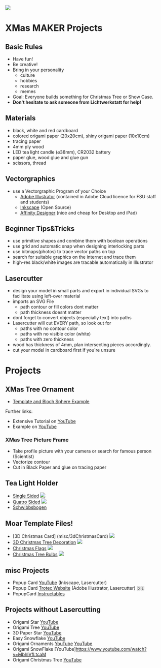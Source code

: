 ![](nanoXmas.png)
# XMas MAKER Projects

## Basic Rules
* Have fun!
* Be creative!
* Bring in your personality
  * culture
  * hobbies
  * research
  * memes
* Goal: Everyone builds something for Christmas Tree or Show Case.
* **Don't hesitate to ask someone from Lichtwerkstatt for help!**

## Materials
* black, white and red cardboard
* colored origami paper (20x20cm), shiny origami paper (10x10cm)
* tracing paper
* 4mm ply wood
* LED tea light candle (⌀38mm), CR2032 battery
* paper glue, wood glue and glue gun
* scissors, thread

## Vectorgraphics
* use a Vectorgraphic Program of your Choice
  * [Adobe Illustrator](https://www.adobe.com/de/products/illustrator.html) (contained in Adobe Cloud licence for FSU staff and students)
  * [Inkscape](https://inkscape.org/) (Open Source)
  * [Affinity Designer](https://affinity.serif.com/) (nice and cheap for Desktop and iPad)

## Beginner Tips&Tricks
* use primitive shapes and combine them with boolean operations
* use grid and automatic snap when designing interlocking parts
* use bitmaps(photos) to trace vector paths on top
* search for suitable graphics on the internet and trace them
* high-res black/white images are tracable automatically in Illustrator

## Lasercutter
* design your model in small parts and export in individual SVGs to facilitate using left-over material
* imports an SVG File
  * path contour or fill colors dont matter
  * path thickness doesnt matter
* dont forget to convert objects (especially text) into paths
* Lasercutter will cut EVERY path, so look out for
  * paths with no contour color
  * paths with no visible color (white)
  * paths with zero thickness
* wood has thickness of 4mm, plan intersecting pieces accordingly.
* cut your model in cardboard first if you're unsure 

# Projects

## XMas Tree Ornament
* [Template and Bloch Sphere Example](christmasTree_hanger)

Further links:
* Extensive Tutorial on [YouTube](https://www.youtube.com/watch?v=s6hlxlxbvPg&ab_channel=TheLaneLibraries)
* Example on [YouTube](https://www.youtube.com/watch?v=MlPlE84HQno&ab_channel=TheLaneLibraries)

### XMas Tree Picture Frame
* Take profile picture with your camera or search for famous person (Scientist)
* Vectorize contour
* Cut in Black Paper and glue on tracing paper

## Tea Light Holder
* [Single Sided](tealight_1sided) ![](tealight_1sided/mockup.jpg)
* [Quatro Sided](tealight_4sided) ![](tealight_4sided/mockup.jpg)
* [Schwibbsbogen](tealight_bogen)

## Moar Template Files!
* [3D Christmas Card] (misc/3dChristmasCard) ![](misc/3dChristmasCard/3d%20christmas%20card.jpg) 
* [3D Christmas Tree Decoration](misc/3dChristmasTreeDeko/) ![](misc/3dChristmasTreeDeko/3d%20christmas%20toy.jpg)
* [Christmas Flags](misc/ChristmasFlags/) ![](misc/ChristmasFlags/Flags%20for%20Christmas%20garland.jpg)
* [Christmas Tree Bulbs](misc/ChristmasTreeBulbs/) ![](misc/ChristmasTreeBulbs/Flags%20light%20bulbs.jpg)

## misc Projects
* Popup Card [YouTube](https://www.youtube.com/watch?v=3PHIyNMzrtk&ab_channel=FabLabOulu) (Inkscape, Lasercutter)
* Popup Card [Trotec Website](https://www.troteclaser.com/de/hilfe-support/hilfe-center/pop-up-karte-papier-erstellen) (Adobe Illustrator, Lasercutter) :de:
* PopupCard [Instructables](https://www.instructables.com/Popup-Cards-With-Laser-Cutter/)

## Projects without Lasercutting
* Origami Star [YouTube](https://www.youtube.com/watch?v=rOkAA6Fk0fc)
* Origami Tree [YouTube](https://www.youtube.com/watch?v=n8ICbk6Z8m0)
* 3D Paper Star [YouTube](https://www.youtube.com/watch?v=vT_aYYDsvtc)
* Easy Snowflake [YouTube](https://www.youtube.com/watch?v=7J2FcmWnMA4)
* Origami Ornaments [YouTube](https://www.youtube.com/watch?v=KtUxDOROZ0Q) [YouTube](https://www.youtube.com/watch?v=pGtUOPiDSXg)
* Origami SnowFlake [YouTube]https://www.youtube.com/watch?v=MbhlVfLtcaM
* Origami Christmas Tree [YouTube](https://www.youtube.com/watch?v=OYXg0xq9A5M)